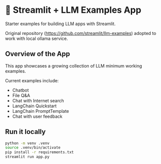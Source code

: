 # 🎈 Streamlit + LLM Examples App

Starter examples for building LLM apps with Streamlit.

Original repository (https://github.com/streamlit/llm-examples) adopted to work with local ollama service.

## Overview of the App

This app showcases a growing collection of LLM minimum working examples.

Current examples include:

- Chatbot
- File Q&A
- Chat with Internet search
- LangChain Quickstart
- LangChain PromptTemplate
- Chat with user feedback


## Run it locally

```sh
python -m venv .venv
source .venv/bin/activate
pip install -r requirements.txt
streamlit run app.py
```
